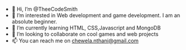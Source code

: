 - 👋 Hi, I’m @TheeCodeSmith
- 👀 I’m interested in Web development and game development. I am an absolute beginner.
- 🌱 I’m currently learning HTML, CSS,Javascript and MongoDB
- 💞️ I’m looking to collaborate on cool games and web projects
- 📫 You can reach me on chewela.nthani@gmail.com

<!---
TheeCodeSmith/TheeCodeSmith is a ✨ special ✨ repository because its `README.md` (this file) appears on your GitHub profile.
You can click the Preview link to take a look at your changes.
--->
